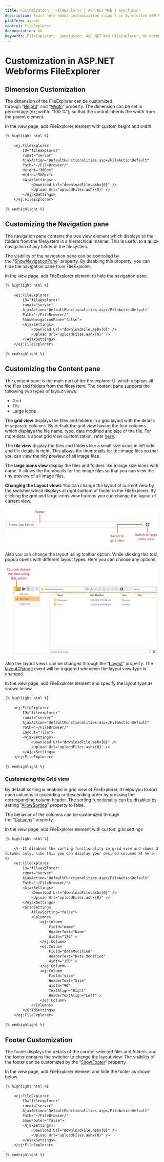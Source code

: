 ```yaml
---
title: Customization | FileExplorer | ASP.NET Web | Syncfusion
description: learn here about Customization support in Syncfusion ASP.NET Webforms FileExplorer Control, its elements, and more.
platform: aspnet
control: FileExplorer
documentation: UG
keywords: FileExplorer,  Syncfusion, ASP.NET Web FileExplorer, UG document, Customization
---
```

# Customization in ASP.NET Webforms FileExplorer

## Dimension Customization

The dimension of the FileExplorer can be customized through “[Height](http://help.syncfusion.com/js/api/ejfileexplorer#members:height)” and “[Width](http://help.syncfusion.com/js/api/ejfileexplorer#members:width)” property. The dimension can be set in percentage (ex; width: “100 %”), so that the control inherits the width from the parent element.

In the view page, add FileExplorer element with custom height and width
    
    {% highlight html %}
    
        <ej:FileExplorer
            ID="fileexplorer"
            runat="server"
            AjaxAction="DefaultFunctionalities.aspx/FileActionDefault"
            Path="~/FileBrowser/" 
            Height="300px" 
            Width="900px">        
            <AjaxSettings>
                <Download Url="downloadFile.ashx{0}" />
                <Upload Url="uploadFiles.ashx{0}" />
            </AjaxSettings>  
        </ej:FileExplorer>
        
    {% endhighlight %}
    
## Customizing the Navigation pane

The navigation pane contains the tree view element which displays all the folders from the filesystem in a hierarchical manner. This is useful to a quick navigation of any folder in the filesystem.

The visibility of the navigation pane can be controlled by the “[ShowNavigationPane](http://help.syncfusion.com/js/api/ejfileexplorer#members:shownavigationpane)” property. By disabling this property, you can hide the navigation pane from FileExplorer.

In the view page, add FileExplorer element to hide the navigation pane.
    
    {% highlight html %}
    
        <ej:FileExplorer
            ID="fileexplorer"
            runat="server"
            AjaxAction="DefaultFunctionalities.aspx/FileActionDefault"
            Path="~/FileBrowser/" 
            ShowNavigationPane="false">        
            <AjaxSettings>
                <Download Url="downloadFile.ashx{0}" />
                <Upload Url="uploadFiles.ashx{0}" />
            </AjaxSettings>  
        </ej:FileExplorer>
        
    {% endhighlight %}
    
## Customizing the Content pane

The content pane is the main part of the Fie explorer UI which displays all the files and folders from the filesystem. The content pane supports the following two types of layout views:
* Grid
* Tile
* Large Icons

The **grid view** displays the files and folders in a grid layout with the details in separate columns. By default the grid view having the four columns which displays the file name, type, date modified and size of the file. For more details about grid view customization, refer [here](#customizing-the-grid-view).

The **tile view** display the files and folders like a small size icons in left side and file details in right. This allows the thumbnails for the image files so that you can view the tiny preview of all image files.

The **large icons view** display the files and folders like a large size icons with name. It allows the thumbnails for the image files so that you can view the tiny preview of all image files.

**Changing the Layout views**
You can change the layout of current view by the switcher which displays at right-bottom of footer in the FileExplorer. By clicking the grid and large icons view buttons you can change the layout of current view.

![ASP.NET Webforms FileExplorer Customization](Customization_images/Customization_img1.jpeg)

Also you can change the layout using toolbar option. While clicking this tool, popup opens with different layout types. Here you can choose any options.

![ASP.NET Webforms FileExplorer Customizing the Content pane](Customization_images/Customization_img2.jpeg)

Also the layout views can be changed through the “[Layout](http://help.syncfusion.com/js/api/ejfileexplorer#members:layout)” property. The [layoutChange](https://help.syncfusion.com/api/js/ejfileexplorer#events:layoutchange) event will be triggered whenever the layout view type is changed.

In the view page, add FileExplorer element and specify the layout type as shown below
    
    {% highlight html %}
    
        <ej:FileExplorer
            ID="fileexplorer"
            runat="server"
            AjaxAction="DefaultFunctionalities.aspx/FileActionDefault"
            Path="~/FileBrowser/" 
            Layout="Tile">        
            <AjaxSettings>
                <Download Url="downloadFile.ashx{0}" />
                <Upload Url="uploadFiles.ashx{0}" />
            </AjaxSettings>  
        </ej:FileExplorer>
        
    {% endhighlight %}
    
    
### Customizing the Grid view

By default sorting is enabled in grid view of FileExplorer, it helps you to sort each columns in ascending or descending order by pressing the corresponding column header. The sorting functionality can be disabled by setting “[AllowSorting](http://help.syncfusion.com/js/api/ejfileexplorer#members:gridsettings-allowsorting)” property to false.

The behavior of the columns can be customized through the “[Columns](http://help.syncfusion.com/js/api/ejfileexplorer#members:gridsettings-columns)” property.

In the view page, add FileExplorer element with custom grid settings
    
    {% highlight html %}
    
        <%--It disables the sorting functionality in grid view and shows 3 columns only, like this you can display your desired columns at here--%>
        <ej:FileExplorer
            ID="fileexplorer"
            runat="server"
            AjaxAction="DefaultFunctionalities.aspx/FileActionDefault"
            Path="~/FileBrowser/">        
            <AjaxSettings>
                <Download Url="downloadFile.ashx{0}" />
                <Upload Url="uploadFiles.ashx{0}" />
            </AjaxSettings>
            <GridSettings 
                AllowSorting="false">
                <Columns>
                    <ej:Column 
                        Field="name" 
                        HeaderText="Name" 
                        Width="150" >                   
                    </ej:Column>
                    <ej:Column 
                        Field="dateModified" 
                        HeaderText="Date Modified" 
                        Width="150" >                   
                    </ej:Column>
                    <ej:Column 
                        Field="size" 
                        HeaderText="Size" 
                        Width="90" 
                        TextAlign="Right" 
                        HeaderTextAlign="Left" >                   
                    </ej:Column>
                </Columns>
            </GridSettings>
        </ej:FileExplorer>
        
    {% endhighlight %}
    
## Footer Customization

The footer displays the details of the current selected files and folders, and the footer contains the switcher to change the layout view. The visibility of the footer can be customized by the “[ShowFooter](http://help.syncfusion.com/js/api/ejfileexplorer#members:showfooter)” property.

In the view page, add FileExplorer element and hide the footer as shown below.
    
    {% highlight html %}
    
        <ej:FileExplorer
            ID="fileexplorer"
            runat="server"
            AjaxAction="DefaultFunctionalities.aspx/FileActionDefault"
            Path="~/FileBrowser/" 
            ShowFooter="false">        
            <AjaxSettings>
                <Download Url="downloadFile.ashx{0}" />
                <Upload Url="uploadFiles.ashx{0}" />
            </AjaxSettings>       
        </ej:FileExplorer>
        
    {% endhighlight %}
    
